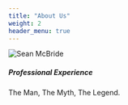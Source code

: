 ```yaml
---
title: "About Us"
weight: 2
header_menu: true
---
```


![Sean McBride](images/sean_pic_round.png)

##### Professional Experience

The Man, The Myth, The Legend.


